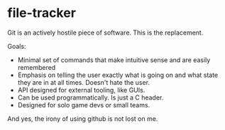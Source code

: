 # file-tracker
Git is an actively hostile piece of software. This is the replacement.

Goals:
- Minimal set of commands that make intuitive sense and are easily remembered
- Emphasis on telling the user exactly what is going on and what state they are in at all times. Doesn't hate the user.
- API designed for external tooling, like GUIs.
- Can be used programmatically. Is just a C header. 
- Designed for solo game devs or small teams.

And yes, the irony of using github is not lost on me.
